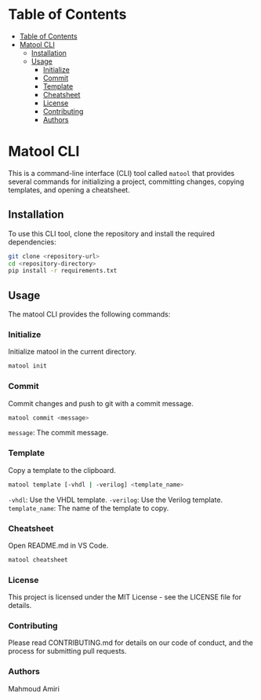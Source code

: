 # Table of Contents

- [Table of Contents](#table-of-contents)
- [Matool CLI](#matool-cli)
  - [Installation](#installation)
  - [Usage](#usage)
    - [Initialize](#initialize)
    - [Commit](#commit)
    - [Template](#template)
    - [Cheatsheet](#cheatsheet)
    - [License](#license)
    - [Contributing](#contributing)
    - [Authors](#authors)

# Matool CLI

This is a command-line interface (CLI) tool called `matool` that provides several commands for initializing a project, committing changes, copying templates, and opening a cheatsheet.

## Installation

To use this CLI tool, clone the repository and install the required dependencies:

```sh
git clone <repository-url>
cd <repository-directory>
pip install -r requirements.txt
```

## Usage

The matool CLI provides the following commands:

### Initialize

Initialize matool in the current directory.

```sh
matool init
```

### Commit

Commit changes and push to git with a commit message.

```sh
matool commit <message>
```

`message`: The commit message.

### Template

Copy a template to the clipboard.

```sh
matool template [-vhdl | -verilog] <template_name>
```

`-vhdl`: Use the VHDL template.
`-verilog`: Use the Verilog template.
`template_name`: The name of the template to copy.

### Cheatsheet

Open README.md in VS Code.

```sh
matool cheatsheet

```

### License

This project is licensed under the MIT License - see the LICENSE file for details.

### Contributing

Please read CONTRIBUTING.md for details on our code of conduct, and the process for submitting pull requests.

### Authors

  Mahmoud Amiri 